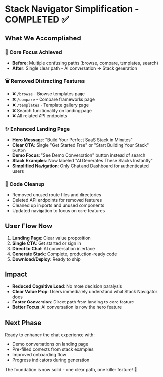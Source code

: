 # Stack Navigator Simplification - COMPLETED ✅

## What We Accomplished

### 🎯 Core Focus Achieved
- **Before**: Multiple confusing paths (browse, compare, templates, search)
- **After**: Single clear path - AI conversation → Stack generation

### 🗑️ Removed Distracting Features
- ❌ `/browse` - Browse templates page
- ❌ `/compare` - Compare frameworks page  
- ❌ `/templates` - Template gallery page
- ❌ Search functionality on landing page
- ❌ All related API endpoints

### ✨ Enhanced Landing Page
- **Hero Message**: "Build Your Perfect SaaS Stack in Minutes"
- **Clear CTA**: Single "Get Started Free" or "Start Building Your Stack" button
- **Demo Focus**: "See Demo Conversation" button instead of search
- **Stack Examples**: Now labeled "AI Generates These Stacks Instantly"
- **Simplified Navigation**: Only Chat and Dashboard for authenticated users

### 🧹 Code Cleanup
- Removed unused route files and directories
- Deleted API endpoints for removed features
- Cleaned up imports and unused components
- Updated navigation to focus on core features

## User Flow Now
1. **Landing Page**: Clear value proposition
2. **Single CTA**: Get started or sign in
3. **Direct to Chat**: AI conversation interface
4. **Generate Stack**: Complete, production-ready code
5. **Download/Deploy**: Ready to ship

## Impact
- **Reduced Cognitive Load**: No more decision paralysis
- **Clear Value Prop**: Users immediately understand what Stack Navigator does
- **Faster Conversion**: Direct path from landing to core feature
- **Better Focus**: AI conversation is now the hero feature

## Next Phase
Ready to enhance the chat experience with:
- Demo conversations on landing page
- Pre-filled contexts from stack examples
- Improved onboarding flow
- Progress indicators during generation

The foundation is now solid - one clear path, one killer feature! 🚀